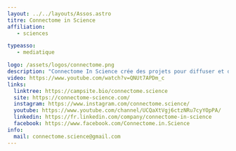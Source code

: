 ```yaml
---
layout: ../../layouts/Assos.astro
titre: Connectome in Science
affiliation: 
   - sciences

typeasso: 
   - mediatique

logo: /assets/logos/connectome.png
description: "Connectome In Science crée des projets pour diffuser et découvrir les sciences de manière collaborative. Présent à de nombreux événements de Sorbonne Université (Fête de la Science, Forum des Associations), il réalise des livrets scientifiques. Connectome participe également au partenariat Sorbonne-Inde avec l’Indian Institute of Technology Delhi."
video: https://www.youtube.com/watch?v=QNUt7APDm_c
links:
  linktree: https://campsite.bio/connectome.science
  site: https://connectome-science.com/
  instagram: https://www.instagram.com/connectome.science/
  youtube: https://www.youtube.com/channel/UCQaXtVgj6ctzNRu7cyYOpPA/
  linkedin: https://fr.linkedin.com/company/connectome-in-science
  facebook: https://www.facebook.com/Connectome.in.Science
info:
  mail: connectome.science@gmail.com
---
```

